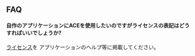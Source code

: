 ﻿## FAQ

#### 自作のアプリケーションにACEを使用したいのですがライセンスの表記はどうすればいいでしょうか?

[ライセンス](https://github.com/ac-engine/amusement-creators-engine/blob/master/LICENSE)を
アプリケーションのヘルプ等に掲載してください。